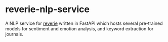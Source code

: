 # reverie-nlp-service

A NLP service for [reverie](https://github.com/shravanasati/reverie) written in FastAPI which hosts several pre-trained models for sentiment and emotion analysis, and keyword extraction for journals.